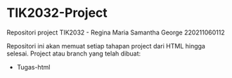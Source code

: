 # TIK2032-Project
Repositori project TIK2032 - Regina Maria Samantha George 220211060112

Repositori ini akan memuat setiap tahapan project dari HTML hingga selesai.
Project atau branch yang telah dibuat:
- Tugas-html
